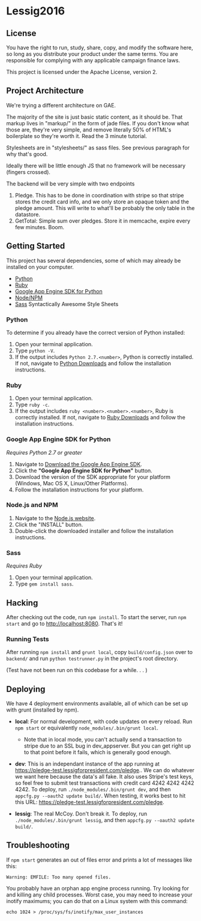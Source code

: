 # Lessig2016

## License

You have the right to run, study, share, copy, and modify the software here, so long as you distribute your product under the same terms.  You are responsible for complying with any applicable campaign finance laws.

This project is licensed under the Apache License, version 2.

## Project Architecture

We're trying a different architecture on GAE.

The majority of the site is just basic static content, as it should
be. That markup lives in "markup/" in the form of jade files. If you
don't know what those are, they're very simple, and remove literally
50% of HTML's boilerplate so they're worth it. Read the 3 minute
tutorial.

Stylesheets are in "stylesheets/" as sass files. See previous paragraph
for why that's good.

Ideally there will be little enough JS that no framework will be necessary (fingers crossed).

The backend will be very simple with two endpoints

1. Pledge. This has to be done in coordination with stripe so that stripe stores the credit card info, and we only store an opaque token and the pledge amount. This will write to what'll be probably the only table in the datastore.
2. GetTotal: Simple sum over pledges. Store it in memcache, expire every few minutes. Boom.

## Getting Started

This project has several dependencies, some of which may already be installed on your computer.

* [Python](https://www.python.org/)
* [Ruby](https://www.ruby-lang.org/)
* [Google App Engine SDK for Python](https://cloud.google.com/appengine/downloads)
* [Node/NPM](https://nodejs.org/)
* [Sass](http://sass-lang.com/) Syntactically Awesome Style Sheets

### Python

To determine if you already have the correct version of Python installed:

1. Open your terminal application.
2. Type `python -V`.
3. If the output includes `Python 2.7.<number>`, Python is correctly installed. If not, navigate to [Python Downloads](https://www.python.org/downloads/) and follow the installation instructions.

### Ruby

1. Open your terminal application.
2. Type `ruby -c`.
3. If the output includes `ruby <number>.<number>.<number>`, Ruby is correctly installed. If not, navigate to [Ruby Downloads](https://www.ruby-lang.org/en/downloads/) and follow the installation instructions.

### Google App Engine SDK for Python

*Requires Python 2.7 or greater*

1. Navigate to [Download the Google App Engine SDK](https://cloud.google.com/appengine/downloads).
2. Click the **"Google App Engine SDK for Python"** button.
3. Download the version of the SDK appropriate for your platform (Windows, Mac OS X, Linux/Other Platforms).
4. Follow the installation instructions for your platform.

### Node.js and NPM

1. Navigate to the [Node.js website](https://nodejs.org/).
2. Click the "INSTALL" button.
3. Double-click the downloaded installer and follow the installation instructions. 

### Sass

*Requires Ruby*

1. Open your terminal application.
2. Type `gem install sass`.

## Hacking

After checking out the code, run `npm install`. To start the server, run `npm start` and go to
[http://localhost:8080](http://localhost:8080). That's it!

### Running Tests

After running `npm install` and `grunt local`, copy `build/config.json` over to `backend/` and run
`python testrunner.py` in the project's root directory.

(Test have not been run on this codebase for a while. . . )

## Deploying

We have 4 deployment environments available, all of which can be set up with grunt (installed by npm).
* **local**: For normal development, with code updates on every reload. Run `npm start` or equivalently `node_modules/.bin/grunt local`.
  * Note that in local mode, you can't actually send a transaction to stripe due to an SSL bug in dev_appserver. But
    you can get right up to that point before it fails, which is generally good enough.
* **dev**: This is an independant instance of the app running at https://pledge-test.lessigforpresident.com/pledge.. We can do
  whatever we want here because the data's all fake. It also uses Stripe's test keys, so feel free to submit test
  transactions with credit card 4242 4242 4242 4242. To deploy, run `./node_modules/.bin/grunt dev`, and then
  `appcfg.py --oauth2 update build/`.
  When testing, it works best to hit this URL: https://pledge-test.lessigforpresident.com/pledge.

* **lessig**: The real McCoy. Don't break it. To deploy, run `./node_modules/.bin/grunt lessig`, and then
  `appcfg.py --oauth2 update build/`.

## Troubleshooting

If `npm start` generates an out of files error and prints a lot of messages like this:

    Warning: EMFILE: Too many opened files.

You probably have an orphan app engine process running. Try looking for and
killing any child processes. Worst case, you may need to increase your inotify
maximums; you can do that on a Linux system with this command:

    echo 1024 > /proc/sys/fs/inotify/max_user_instances


